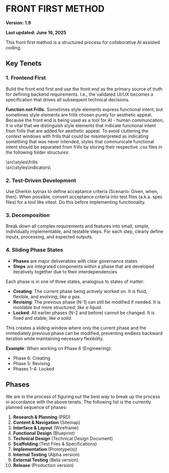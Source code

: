 # FRONT FIRST METHOD
**Version:       1.9**

**Last updated:  June 16, 2025**

This front first method is a structured process for collaborative AI assisted coding.

## Key Tenets

### 1. Frontend First

Build the front end first and use the front end as the primary source of truth for defining backend requirements. I.e., the validated UI/UX becomes a specification that drives all subsequent technical decisions.

**Function not Frills.**  Sometimes style elements express functional intent, but sometimes style elements are frills chosen purely for aesthetic appeal.  Because the front end is being used as a tool for AI - human communcation, it is vital that we distinguish style elements that indicate functional intent from frills that are added for aesthetic appeal.  To avoid cluttering the context windows with frills that could be misinterpreted as indicating something that was never intended, styles that communicate functional intent should be separated from frills by storing their respective .css files in the following folder structures:

\src\styles\frills\
\src\styles\indicators\

### 2. Test-Driven Development

Use Gherkin sytnax to define acceptance criteria (Scenario: Given, when, then).  When possible, convert acceptance criteria into test files (a.k.a. spec files) for a tool like vitest.  Do this before implementing functionality.

### 3. Decomposition

Break down all complex requirements and features into small, simple, individually implementable, and testable steps. For each step, clearly define inputs, processing, and expected outputs.

### 4. Sliding Phase States

- **Phases** are major deliverables with clear governance states
- **Steps** are integrated components within a phase that are developed iteratively together due to their interdependencies

Each phase is in one of three states, analogous to states of matter:
- **Creating**: The current phase being actively worked on.  It is fluid, flexible, and evolving; _like a gas_.
- **Revising**: The previous phase (N-1) can still be modified if needed.  It is moldable but more structured; _like a liquid_.
- **Locked**: All earlier phases (N-2 and before) cannot be changed.  It is fixed and stable; _like a solid_.

This creates a sliding window where only the current phase and the immediately previous phase can be modified, preventing endless backward iteration while maintaining necessary flexibility.

**Example**: When working on Phase 6 (Engineering):
- Phase 6: Creating
- Phase 5: Revising 
- Phases 1-4: Locked





## Phases

We are in the process of figuring out the best way to break up the process in accordance with the above tenets.  The following list is the currently planned sequence of phases:  

1. **Research & Planning** (PRD)
2. **Content & Navigation** (Sitemap)
3. **Interface & Layout** (Wireframe)
4. **Functional Design** (Blueprint)
5. **Technical Design** (Technical Design Document)
6. **Scaffolding** (Test Files & Specifications)
6. **Implementation** (Prototype(s))
7. **Internal Testing** (Alpha version)
9. **External Testing**  (Beta version)
10. **Release** (Production version)

